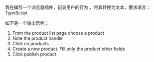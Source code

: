 我在编写一个浏览器插件，记录用户的行为 ，将其转换为文本，要求语言：TypeScript

如下是一个输出示例：

1. From the product list page choose a product
2. Note the product handle
3. Click on products
4. Create a new product. Fill only the product other fields
5. Click publish product
